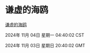 # 谦虚的海鸥
[谦虚的海鸥](http://219.139.197.74:56308/qxdho/course/base/hotlink/index.php)

2024年 11月 04日 星期一 04:40:02 CST

2024年 11月 03日 星期日 20:40:02 GMT
